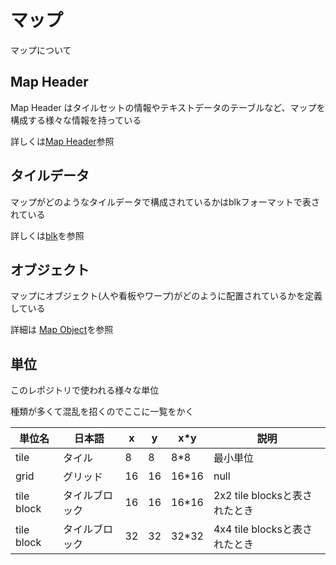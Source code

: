 # マップ

マップについて

## Map Header

Map Header はタイルセットの情報やテキストデータのテーブルなど、マップを構成する様々な情報を持っている

詳しくは[Map Header](./map_header.md)参照

## タイルデータ

マップがどのようなタイルデータで構成されているかはblkフォーマットで表されている

詳しくは[blk](blk.md)を参照

## オブジェクト

マップにオブジェクト(人や看板やワープ)がどのように配置されているかを定義している

詳細は [Map Object](../data/mapObjects/README.md)を参照

## 単位

このレポジトリで使われる様々な単位

種類が多くて混乱を招くのでここに一覧をかく

 単位名  |  日本語  |  x  |  y  |  x*y  | 説明 
---- | ---- | ---- | ----  | ----  | ----
tile | タイル | 8 | 8 | 8*8  | 最小単位
grid | グリッド | 16 | 16 | 16*16  | null
tile block | タイルブロック | 16 | 16 | 16*16 | 2x2 tile blocksと表されたとき
tile block | タイルブロック | 32 | 32 | 32*32 | 4x4 tile blocksと表されたとき

